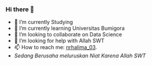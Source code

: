 ### Hi there 👋

- 🔭 I’m currently Studying
- 🌱 I’m currently learning Universitas Bumigora
- 👯 I’m looking to collaborate on Data Science
- 🤔 I’m looking for help with Allah SWT
- 📫 How to reach me: [nrhalima_03](https://instagram.com/nrhalima_3?igshid=MzMyNGUyNmU2YQ==).
- _Sedang Berusaha meluruskan Niat Karena Allah SWT_
